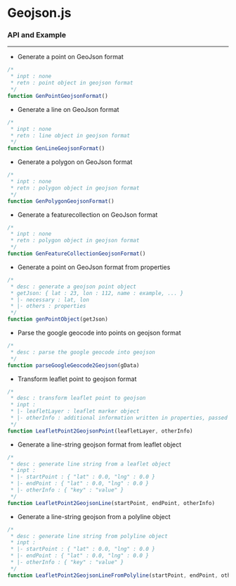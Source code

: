 # Geojson.js

<script type="text/javascript" src="../js/general.js"></script>

### API and Example
---

* Generate a point on GeoJson format

```javascript
/*
 * inpt : none
 * retn : point object in geojson format
 */
function GenPointGeojsonFormat()
```

* Generate a line on GeoJson format

```javascript
/*
 * inpt : none
 * retn : line object in geojson format
 */
function GenLineGeojsonFormat()
```

* Generate a polygon on GeoJson format

```javascript
/*
 * inpt : none
 * retn : polygon object in geojson format
 */
function GenPolygonGeojsonFormat()
```

* Generate a featurecollection on GeoJson format

```javascript
/*
 * inpt : none
 * retn : polygon object in geojson format
 */
function GenFeatureCollectionGeojsonFormat()
```

* Generate a point on GeoJson format from properties

```javascript
/*
 * desc : generate a geojson point object
 * getJson: { lat : 23, lon : 112, name : example, ... } 
 * |- necessary : lat, lon
 * |- others : properties 
 */
function genPointObject(getJson)
```

* Parse the google geocode into points on geojson format

```javascript
/*
 * desc : parse the google geocode into geojson   
 */
function parseGoogleGeocode2Geojson(gData)
```

* Transform leaflet point to geojson format

```javascript
/*
 * desc : transform leaflet point to geojson  
 * inpt :
 * |- leafletLayer : leaflet marker object
 * |- otherInfo : additional information written in properties, passed as dictionary format
 */
function LeafletPoint2GeojsonPoint(leafletLayer, otherInfo)
```

* Generate a line-string geojson format from leaflet object 

```javascript
/*
 * desc : generate line string from a leaflet object 
 * inpt : 
 * |- startPoint : { "lat" : 0.0, "lng" : 0.0 }
 * |- endPoint : { "lat" : 0.0, "lng" : 0.0 } 
 * |- otherInfo : { "key" : "value" }
 */
function LeafletPoint2GeojsonLine(startPoint, endPoint, otherInfo)
```

* Generate a line-string geojson from a polyline object 

```javascript
/*
 * desc : generate line string from polyline object 
 * inpt :
 * |- startPoint : { "lat" : 0.0, "lng" : 0.0 }
 * |- endPoint : { "lat" : 0.0, "lng" : 0.0 }
 * |- otherInfo : { "key" : "value" } 
 */
function LeafletPoint2GeojsonLineFromPolyline(startPoint, endPoint, otherInfo)
```






















